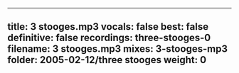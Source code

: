 
---
title: 3 stooges.mp3
vocals: false
best: false
definitive: false
recordings: three-stooges-0
filename: 3 stooges.mp3
mixes: 3-stooges-mp3
folder: 2005-02-12/three stooges
weight: 0
---
